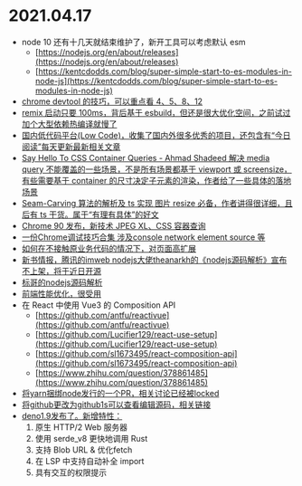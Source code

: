 # 2021.04.17

* node 10 还有十几天就结束维护了，新开工具可以考虑默认 esm
  * [https://nodejs.org/en/about/releases](https://nodejs.org/en/about/releases)
  * [https://kentcdodds.com/blog/super-simple-start-to-es-modules-in-node-js](https://kentcdodds.com/blog/super-simple-start-to-es-modules-in-node-js)
* [chrome devtool 的技巧，可以重点看 4、5、8、12](https://blog.asayer.io/15-devtool-secrets-for-javascript-developers)
* [remix 启动只要 100ms，背后基于 esbuild，但还是很大优化空间，之前试过加个大型依赖热编译就慢了](https://twitter.com/ryanflorence/status/1383181615854092290)
* [国内低代码平台(Low Code)，收集了国内外很多优秀的项目，还包含有“今日阅读”每天更新最新相关文章](https://github.com/taowen/awesome-lowcode)
* [Say Hello To CSS Container Queries - Ahmad Shadeed  解决 media query 不能覆盖的一些场景，不是所有场景都基于 viewport 或 screensize，有些需要基于 container 的尺寸决定子元素的渲染，作者给了一些具体的落地场景](https://www.instapaper.com/read/1404526005)
* [Seam-Carving 算法的解析及 ts 实现  图片 resize 必备，作者讲得很详细，且后有 ts 干货。属于“有理有具体”的好文](https://trekhleb.dev/blog/2021/content-aware-image-resizing-in-javascript)
* [Chrome 90 发布，新技术 JPEG XL、CSS 容器查询](https://developer.chrome.com/blog/new-in-chrome-90)
* [一份Chrome调试技巧合集 涉及console network element source 等](https://www.frontendwingman.com/Chrome)
* [如何在不接触原业务代码的情况下，对页面高扩展](https://github.com/alibaba/schema-plugin-flow)
* [新书情报，腾讯的imweb nodejs大佬theanarkh的《nodejs源码解析》宣布不上架，将于近日开源](https://mp.weixin.qq.com/s/uJA5A7hWBimS-8EMXRquEA)
* [标哥的nodejs源码解析](https://github.com/theanarkh/understand-nodejs)
* [前端性能优化，很受用](https://github.com/alienzhou/fe-performance-journey)
* 在 React 中使用 Vue3 的 Composition API
  * [https://github.com/antfu/reactivue](https://github.com/antfu/reactivue)
  * [https://github.com/Lucifier129/react-use-setup](https://github.com/Lucifier129/react-use-setup)
  * [https://github.com/sl1673495/react-composition-api](https://github.com/sl1673495/react-composition-api)
  * [https://www.zhihu.com/question/378861485](https://www.zhihu.com/question/378861485)
* [将yarn捆绑node发行的一个PR，相关讨论已经被locked](http://github.com/nodejs/node/pull/37277)
* [将github更改为github1s可以查看编辑源码，相关链接](https://github1s.com)
* [deno1.9发布了。新增特性：](https://deno.com/blog/v1.9)
  1. 原生 HTTP/2 Web 服务器
  2. 使用 serde_v8 更快地调用 Rust
  3. 支持 Blob URL & 优化fetch
  4. 在 LSP 中支持自动补全 import
  5. 具有交互的权限提示
